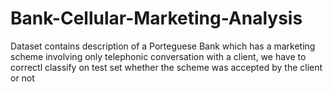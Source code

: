 # Bank-Cellular-Marketing-Analysis
Dataset contains description of a Porteguese Bank which has a marketing scheme involving only telephonic conversation with a client, we have to correctl classify on test set whether the scheme was accepted by the client or not
